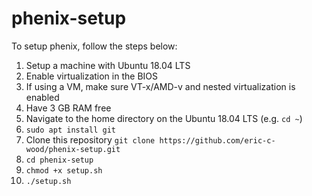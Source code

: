# phenix-setup
To setup phenix, follow the steps below:

1) Setup a machine with Ubuntu 18.04 LTS
2) Enable virtualization in the BIOS
3) If using a VM, make sure VT-x/AMD-v and nested virtualization is enabled
4) Have 3 GB RAM free
5) Navigate to the home directory on the Ubuntu 18.04 LTS (e.g. `cd ~`)
6) `sudo apt install git`
7) Clone this repository `git clone https://github.com/eric-c-wood/phenix-setup.git`
8) `cd phenix-setup`
9) `chmod +x setup.sh`
10) `./setup.sh`
  


